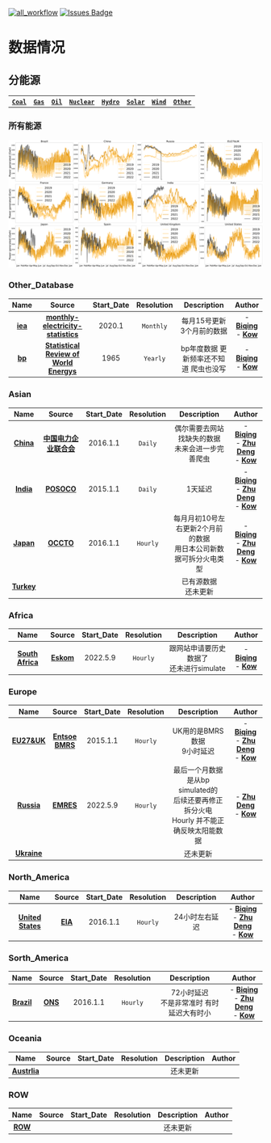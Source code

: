 

[![all_workflow](https://github.com/KowComical/GlobalPowerUpdate-Kow/actions/workflows/all_workflow.yml/badge.svg?branch=master)](https://github.com/KowComical/GlobalPowerUpdate-Kow/actions/workflows/all_workflow.yml)
<a href="https://github.com/KowComical/GlobalPowerUpdate-Kow/issues"><img src="https://img.shields.io/github/issues/abhisheknaiidu/awesome-github-profile-readme" alt="Issues Badge"/></a>


# 数据情况
## 分能源
|||||||||
|:-:|:-:|:-:|:-:|:-:|:-:|:-:|:-:|
|**[`Coal`](./image/Coal_generation_for_all_country.svg)**|**[`Gas`](./image/Gas_generation_for_all_country.svg)**|**[`Oil`](./image/Oil_generation_for_all_country.svg)**|**[`Nuclear`](./image/Nuclear_generation_for_all_country.svg)**|**[`Hydro`](./image/Hydro_generation_for_all_country.svg)**|**[`Solar`](./image/Solar_generation_for_all_country.svg)**|**[`Wind`](./image/Wind_generation_for_all_country.svg)**|**[`Other`](./image/Other_generation_for_all_country.svg)**|
### 所有能源
![](./image/Power_generation_for_all_country.svg)


### Other_Database
|Name|Source|Start_Date|Resolution|Description|Author|
|:-:|:-:|:-:|:-:|:-:|:-:|
|**[iea](./data/#global_rf/iea)**|**[monthly-electricity-statistics](https://www.iea.org/data-and-statistics/data-product/monthly-electricity-statistics)**|2020.1|`Monthly`|每月15号更新3个月前的数据|- **[Biqing](https://github.com/cadagno)**<br>- **[Kow](https://github.com/KowComical)**|
|**[bp](./data/#global_rf/bp)**|**[Statistical Review of World Energys](https://www.bp.com/en/global/corporate/energy-economics/statistical-review-of-world-energy.html)**|1965|`Yearly`|bp年度数据 更新频率还不知道 爬虫也没写|- **[Biqing](https://github.com/cadagno)**<br>- **[Kow](https://github.com/KowComical)**|
### Asian
|Name|Source|Start_Date|Resolution|Description|Author|
|:-:|:-:|:-:|:-:|:-:|:-:|
|**[China](./data/asia/china)**|**[中国电力企业联合会](https://cec.org.cn/menu/index.html?170)**|2016.1.1|`Daily`|偶尔需要去网站找缺失的数据<br>未来会进一步完善爬虫|- **[Biqing](https://github.com/cadagno)**<br>- **[Zhu Deng](https://github.com/thuzhu)**<br>- **[Kow](https://github.com/KowComical)**|
|**[India](./data/asia/india)**|**[POSOCO](https://posoco.in/reports/daily-reports/)**|2015.1.1|`Daily`|1天延迟|- **[Biqing](https://github.com/cadagno)**<br>- **[Zhu Deng](https://github.com/thuzhu)**<br>- **[Kow](https://github.com/KowComical)**|
|**[Japan](./data/asia/japan)**|**[OCCTO](https://occtonet3.occto.or.jp/public/dfw/RP11/OCCTO/SD/LOGIN_login#)**|2016.1.1|`Hourly`|每月月初10号左右更新2个月前的数据 <br>用日本公司新数据可拆分火电类型|- **[Biqing](https://github.com/cadagno)**<br>- **[Zhu Deng](https://github.com/thuzhu)**<br>- **[Kow](https://github.com/KowComical)**|
|**[Turkey](https://github.com/KowComical/GlobalPowerUpdate-Kow/issues/27)**||||已有源数据<br>还未更新||

### Africa
|Name|Source|Start_Date|Resolution|Description|Author|
|:-:|:-:|:-:|:-:|:-:|:-:|
|**[South Africa](./data/africa/south_africa)**|**[Eskom](https://www.eskom.co.za/dataportal/supply-side/station-build-up-for-the-last-7-days/)**|2022.5.9|`Hourly`|跟网站申请要历史数据了<br>还未进行simulate|- **[Biqing](https://github.com/cadagno)**<br>- **[Kow](https://github.com/KowComical)**|

### Europe
|Name|Source|Start_Date|Resolution|Description|Author|
|:-:|:-:|:-:|:-:|:-:|:-:|
|**[EU27&UK](./data/europe/eu27_uk)**|**[Entsoe](https://transparency.entsoe.eu/generation/r2/actualGenerationPerProductionType/show)**<br>**[BMRS](https://www.bmreports.com/bmrs)**|2015.1.1|`Hourly`|UK用的是BMRS数据<br>9小时延迟|- **[Biqing](https://github.com/cadagno)**<br>- **[Zhu Deng](https://github.com/thuzhu)**<br>- **[Kow](https://github.com/KowComical)**|
|**[Russia](./data/europe/russia)**|**[EMRES](https://emres.cn)**|2022.5.9|`Hourly`|最后一个月数据是从bp simulated的<br>后续还要再修正拆分火电<br>Hourly 并不能正确反映太阳能数据|- **[Zhu Deng](https://github.com/thuzhu)**<br>- **[Kow](https://github.com/KowComical)**|
|**[Ukraine](https://github.com/KowComical/GlobalPowerUpdate-Kow/issues/23)** ||||还未更新||

### North_America
|Name|Source|Start_Date|Resolution|Description|Author|
|:-:|:-:|:-:|:-:|:-:|:-:|
|**[United States](./data/n_america/us)**|**[EIA](https://www.eia.gov/electricity/)**|2016.1.1|`Hourly`|24小时左右延迟|- **[Biqing](https://github.com/cadagno)**<br>- **[Zhu Deng](https://github.com/thuzhu)**<br>- **[Kow](https://github.com/KowComical)**|


### Sorth_America
|Name|Source|Start_Date|Resolution|Description|Author|
|:-:|:-:|:-:|:-:|:-:|:-:|
|**[Brazil](./data/s_america/brazil)**|**[ONS](http://www.ons.org.br/Paginas/resultados-da-operacao/historico-da-operacao)**|2016.1.1|`Hourly`|72小时延迟<br>不是非常准时 有时延迟大有时小|- **[Biqing](https://github.com/cadagno)**<br>- **[Zhu Deng](https://github.com/thuzhu)**<br>- **[Kow](https://github.com/KowComical)**|

### Oceania
|Name|Source|Start_Date|Resolution|Description|Author|
|:-:|:-:|:-:|:-:|:-:|:-:|
|**[Austrlia](https://github.com/KowComical/GlobalPowerUpdate-Kow/issues/12)**||||还未更新||

### ROW
|Name|Source|Start_Date|Resolution|Description|Author|
|:-:|:-:|:-:|:-:|:-:|:-:|
|**[ROW](https://github.com/KowComical/GlobalPowerUpdate-Kow/issues/11)**||||还未更新||


